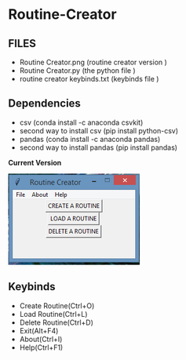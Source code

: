 # Routine-Creator

## FILES 
<ul> 
 <li> Routine Creator.png (routine creator version ) </li>
 <li> Routine Creator.py (the python file ) </li>
 <li> routine creator keybinds.txt (keybinds file ) </li>
</ul>

## Dependencies

 <ul>
  <li> csv (conda install -c anaconda csvkit) </li>
  <li> second way to install csv (pip install python-csv) </li>
  <li> pandas (conda install -c anaconda pandas) </li>
  <li> second way to install pandas (pip install pandas) </li>
</ul>

**Current Version**

<p><img src ="Routine Creator.png" title = "Routine Creator Version"/> </p>


## Keybinds 

 <ul>
  <li>Create Routine(Ctrl+O) </li>
  <li>Load Routine(Ctrl+L) </li>
  <li>Delete Routine(Ctrl+D) </li>
  <li>Exit(Alt+F4) </li>
  <li>About(Ctrl+I) </li>
  <li>Help(Ctrl+F1) </li>
</ul>
